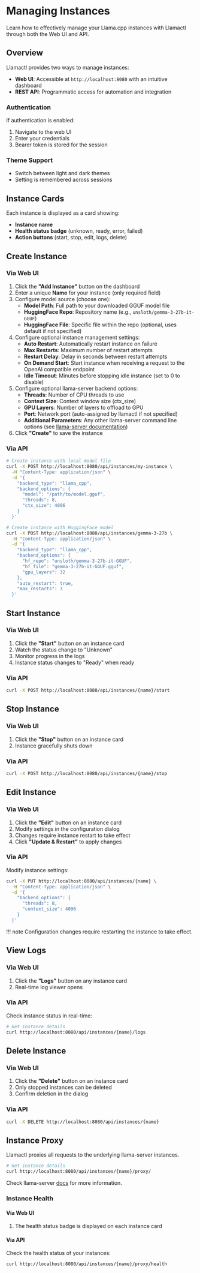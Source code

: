 # Managing Instances

Learn how to effectively manage your Llama.cpp instances with Llamactl through both the Web UI and API.

## Overview

Llamactl provides two ways to manage instances:

- **Web UI**: Accessible at `http://localhost:8080` with an intuitive dashboard
- **REST API**: Programmatic access for automation and integration

### Authentication

If authentication is enabled:
1. Navigate to the web UI
2. Enter your credentials
3. Bearer token is stored for the session

### Theme Support

- Switch between light and dark themes
- Setting is remembered across sessions

## Instance Cards

Each instance is displayed as a card showing:

- **Instance name**
- **Health status badge** (unknown, ready, error, failed)
- **Action buttons** (start, stop, edit, logs, delete)

## Create Instance

### Via Web UI

1. Click the **"Add Instance"** button on the dashboard
2. Enter a unique **Name** for your instance (only required field)
3. Configure model source (choose one):
    - **Model Path**: Full path to your downloaded GGUF model file
    - **HuggingFace Repo**: Repository name (e.g., `unsloth/gemma-3-27b-it-GGUF`)
    - **HuggingFace File**: Specific file within the repo (optional, uses default if not specified)
4. Configure optional instance management settings:
    - **Auto Restart**: Automatically restart instance on failure
    - **Max Restarts**: Maximum number of restart attempts
    - **Restart Delay**: Delay in seconds between restart attempts
    - **On Demand Start**: Start instance when receiving a request to the OpenAI compatible endpoint
    - **Idle Timeout**: Minutes before stopping idle instance (set to 0 to disable)
5. Configure optional llama-server backend options:
    - **Threads**: Number of CPU threads to use
    - **Context Size**: Context window size (ctx_size)
    - **GPU Layers**: Number of layers to offload to GPU
    - **Port**: Network port (auto-assigned by llamactl if not specified)
    - **Additional Parameters**: Any other llama-server command line options (see [llama-server documentation](https://github.com/ggerganov/llama.cpp/blob/master/examples/server/README.md))
6. Click **"Create"** to save the instance  

### Via API

```bash
# Create instance with local model file
curl -X POST http://localhost:8080/api/instances/my-instance \
  -H "Content-Type: application/json" \
  -d '{
    "backend_type": "llama_cpp",
    "backend_options": {
      "model": "/path/to/model.gguf",
      "threads": 8,
      "ctx_size": 4096
    }
  }'

# Create instance with HuggingFace model
curl -X POST http://localhost:8080/api/instances/gemma-3-27b \
  -H "Content-Type: application/json" \
  -d '{
    "backend_type": "llama_cpp",
    "backend_options": {
      "hf_repo": "unsloth/gemma-3-27b-it-GGUF",
      "hf_file": "gemma-3-27b-it-GGUF.gguf",
      "gpu_layers": 32
    },
    "auto_restart": true,
    "max_restarts": 3
  }'
```

## Start Instance

### Via Web UI
1. Click the **"Start"** button on an instance card
2. Watch the status change to "Unknown"
3. Monitor progress in the logs
4. Instance status changes to "Ready" when ready

### Via API
```bash
curl -X POST http://localhost:8080/api/instances/{name}/start
```

## Stop Instance

### Via Web UI
1. Click the **"Stop"** button on an instance card
2. Instance gracefully shuts down

### Via API
```bash
curl -X POST http://localhost:8080/api/instances/{name}/stop
```

## Edit Instance

### Via Web UI
1. Click the **"Edit"** button on an instance card
2. Modify settings in the configuration dialog
3. Changes require instance restart to take effect
4. Click **"Update & Restart"** to apply changes

### Via API
Modify instance settings:

```bash
curl -X PUT http://localhost:8080/api/instances/{name} \
  -H "Content-Type: application/json" \
  -d '{
    "backend_options": {
      "threads": 8,
      "context_size": 4096
    }
  }'
```

!!! note
    Configuration changes require restarting the instance to take effect.


## View Logs

### Via Web UI

1. Click the **"Logs"** button on any instance card
2. Real-time log viewer opens

### Via API
Check instance status in real-time:

```bash
# Get instance details
curl http://localhost:8080/api/instances/{name}/logs
```

## Delete Instance

### Via Web UI
1. Click the **"Delete"** button on an instance card
2. Only stopped instances can be deleted
3. Confirm deletion in the dialog

### Via API
```bash
curl -X DELETE http://localhost:8080/api/instances/{name}
```

## Instance Proxy

Llamactl proxies all requests to the underlying llama-server instances.

```bash
# Get instance details
curl http://localhost:8080/api/instances/{name}/proxy/
```

Check llama-server [docs](https://github.com/ggml-org/llama.cpp/blob/master/tools/server/README.md) for more information.

### Instance Health

#### Via Web UI

1. The health status badge is displayed on each instance card

#### Via API

Check the health status of your instances:

```bash
curl http://localhost:8080/api/instances/{name}/proxy/health
```
